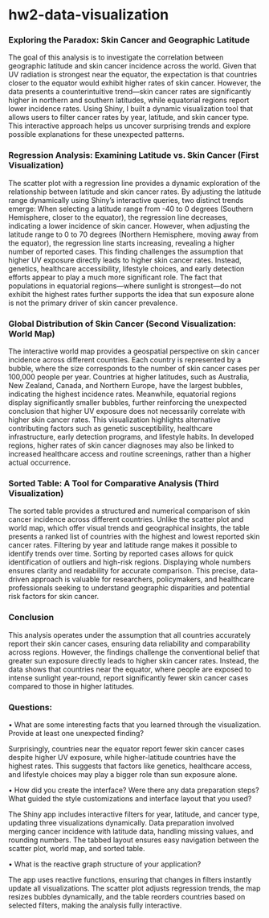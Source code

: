 # hw2-data-visualization     

### Exploring the Paradox: Skin Cancer and Geographic Latitude
 
The goal of this analysis is to investigate the correlation between geographic latitude and skin cancer incidence across the world. Given that UV radiation is strongest near the equator, the expectation is that countries closer to the equator would exhibit higher rates of skin cancer. However, the data presents a counterintuitive trend—skin cancer rates are significantly higher in northern and southern latitudes, while equatorial regions report lower incidence rates.
Using Shiny, I built a dynamic visualization tool that allows users to filter cancer rates by year, latitude, and skin cancer type. This interactive approach helps us uncover surprising trends and explore possible explanations for these unexpected patterns.

### Regression Analysis: Examining Latitude vs. Skin Cancer (First Visualization)
The scatter plot with a regression line provides a dynamic exploration of the relationship between latitude and skin cancer rates. By adjusting the latitude range dynamically using Shiny’s interactive queries, two distinct trends emerge:
When selecting a latitude range from -40 to 0 degrees (Southern Hemisphere, closer to the equator), the regression line decreases, indicating a lower incidence of skin cancer.
However, when adjusting the latitude range to 0 to 70 degrees (Northern Hemisphere, moving away from the equator), the regression line starts increasing, revealing a higher number of reported cases.
This finding challenges the assumption that higher UV exposure directly leads to higher skin cancer rates. Instead, genetics, healthcare accessibility, lifestyle choices, and early detection efforts appear to play a much more significant role. The fact that populations in equatorial regions—where sunlight is strongest—do not exhibit the highest rates further supports the idea that sun exposure alone is not the primary driver of skin cancer prevalence.

### Global Distribution of Skin Cancer (Second Visualization: World Map)
The interactive world map provides a geospatial perspective on skin cancer incidence across different countries. Each country is represented by a bubble, where the size corresponds to the number of skin cancer cases per 100,000 people per year.
Countries at higher latitudes, such as Australia, New Zealand, Canada, and Northern Europe, have the largest bubbles, indicating the highest incidence rates.
Meanwhile, equatorial regions display significantly smaller bubbles, further reinforcing the unexpected conclusion that higher UV exposure does not necessarily correlate with higher skin cancer rates.
This visualization highlights alternative contributing factors such as genetic susceptibility, healthcare infrastructure, early detection programs, and lifestyle habits. In developed regions, higher rates of skin cancer diagnoses may also be linked to increased healthcare access and routine screenings, rather than a higher actual occurrence.

### Sorted Table: A Tool for Comparative Analysis (Third Visualization)
The sorted table provides a structured and numerical comparison of skin cancer incidence across different countries. Unlike the scatter plot and world map, which offer visual trends and geographical insights, the table presents a ranked list of countries with the highest and lowest reported skin cancer rates.
Filtering by year and latitude range makes it possible to identify trends over time. Sorting by reported cases allows for quick identification of outliers and high-risk regions. Displaying whole numbers ensures clarity and readability for accurate comparison.
This precise, data-driven approach is valuable for researchers, policymakers, and healthcare professionals seeking to understand geographic disparities and potential risk factors for skin cancer.

### Conclusion
This analysis operates under the assumption that all countries accurately report their skin cancer cases, ensuring data reliability and comparability across regions. However, the findings challenge the conventional belief that greater sun exposure directly leads to higher skin cancer rates. Instead, the data shows that countries near the equator, where people are exposed to intense sunlight year-round, report significantly fewer skin cancer cases compared to those in higher latitudes.

### Questions:
•	What are some interesting facts that you learned through the visualization. Provide at least one unexpected finding?

Surprisingly, countries near the equator report fewer skin cancer cases despite higher UV exposure, while higher-latitude countries have the highest rates. This suggests that factors like genetics, healthcare access, and lifestyle choices may play a bigger role than sun exposure alone.

•	How did you create the interface? Were there any data preparation steps? What guided the style customizations and interface layout that you used?

The Shiny app includes interactive filters for year, latitude, and cancer type, updating three visualizations dynamically. Data preparation involved merging cancer incidence with latitude data, handling missing values, and rounding numbers. The tabbed layout ensures easy navigation between the scatter plot, world map, and sorted table.

•	What is the reactive graph structure of your application?

The app uses reactive functions, ensuring that changes in filters instantly update all visualizations. The scatter plot adjusts regression trends, the map resizes bubbles dynamically, and the table reorders countries based on selected filters, making the analysis fully interactive.


